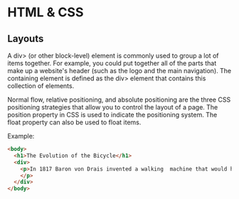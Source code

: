 # HTML & CSS

## Layouts

A div> (or other block-level) element is commonly used to group a lot of items together. For example, you could put together all of the parts that make up a website's header (such as the logo and the main navigation). The containing element is defined as the div> element that contains this collection of elements.

Normal flow, relative positioning, and absolute positioning are the three CSS positioning strategies that allow you to control the layout of a page. The position property in CSS is used to indicate the positioning system. The float property can also be used to float items.

Example:

``` HTML
<body>
  <h1>The Evolution of the Bicycle</h1>  
  <div>
    <p>In 1817 Baron von Drais invented a walking  machine that would help him get around the  royal gardens faster...
    </p>  
  </div>
</body>
```
